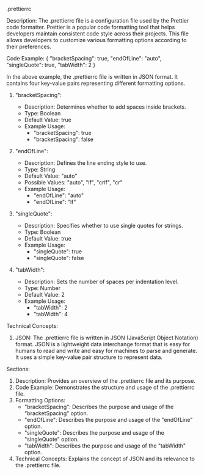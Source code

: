 .prettierrc

Description:
The .prettierrc file is a configuration file used by the Prettier code formatter. Prettier is a popular code formatting tool that helps developers maintain consistent code style across their projects. This file allows developers to customize various formatting options according to their preferences.

Code Example:
{
  "bracketSpacing": true,
  "endOfLine": "auto",
  "singleQuote": true,
  "tabWidth": 2
}

In the above example, the .prettierrc file is written in JSON format. It contains four key-value pairs representing different formatting options.

1. "bracketSpacing":
   - Description: Determines whether to add spaces inside brackets.
   - Type: Boolean
   - Default Value: true
   - Example Usage:
     - "bracketSpacing": true
     - "bracketSpacing": false

2. "endOfLine":
   - Description: Defines the line ending style to use.
   - Type: String
   - Default Value: "auto"
   - Possible Values: "auto", "lf", "crlf", "cr"
   - Example Usage:
     - "endOfLine": "auto"
     - "endOfLine": "lf"

3. "singleQuote":
   - Description: Specifies whether to use single quotes for strings.
   - Type: Boolean
   - Default Value: true
   - Example Usage:
     - "singleQuote": true
     - "singleQuote": false

4. "tabWidth":
   - Description: Sets the number of spaces per indentation level.
   - Type: Number
   - Default Value: 2
   - Example Usage:
     - "tabWidth": 2
     - "tabWidth": 4

Technical Concepts:
1. JSON: The .prettierrc file is written in JSON (JavaScript Object Notation) format. JSON is a lightweight data interchange format that is easy for humans to read and write and easy for machines to parse and generate. It uses a simple key-value pair structure to represent data.

Sections:
1. Description: Provides an overview of the .prettierrc file and its purpose.
2. Code Example: Demonstrates the structure and usage of the .prettierrc file.
3. Formatting Options:
   - "bracketSpacing": Describes the purpose and usage of the "bracketSpacing" option.
   - "endOfLine": Describes the purpose and usage of the "endOfLine" option.
   - "singleQuote": Describes the purpose and usage of the "singleQuote" option.
   - "tabWidth": Describes the purpose and usage of the "tabWidth" option.
4. Technical Concepts: Explains the concept of JSON and its relevance to the .prettierrc file.